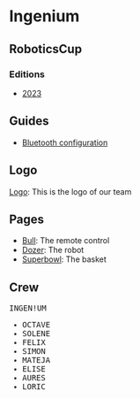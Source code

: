 # Ingenium
## RoboticsCup
### Editions
* [2023](./2023/)

## Guides
* [Bluetooth configuration](./BT/)

## Logo
[Logo](./Logo/): This is the logo of our team

## Pages
* [Bull](./Bull/): The remote control
* [Dozer](./Dozer/): The robot
* [Superbowl](./Superbowl/): The basket

## Crew
<div style="font-family: 'Ingenium', monospace;">
INGEN!UM

* OCTAVE
* SOLENE
* FELIX
* SIMON
* MATEJA
* ELISE
* AURES
* LORIC
<div>